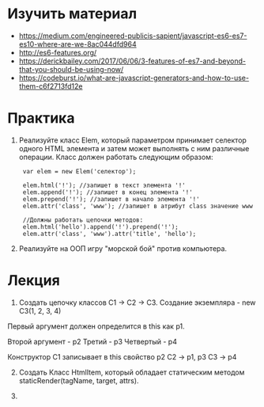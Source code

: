 # Изучить материал
+ https://medium.com/engineered-publicis-sapient/javascript-es6-es7-es10-where-are-we-8ac044dfd964
+ http://es6-features.org/
+ https://derickbailey.com/2017/06/06/3-features-of-es7-and-beyond-that-you-should-be-using-now/
+ https://codeburst.io/what-are-javascript-generators-and-how-to-use-them-c6f2713fd12e

# Практика

1) Реализуйте класс Elem, который параметром принимает селектор одного HTML элемента и затем может выполнять с ним различные операции. Класс должен работать следующим образом:

        var elem = new Elem('селектор');

        elem.html('!'); //запишет в текст элемента '!'
        elem.append('!'); //запишет в конец элемента '!'
        elem.prepend('!'); //запишет в начало элемента '!'
        elem.attr('class', 'www'); //запишет в атрибут class значение www

        //Должны работать цепочки методов:
        elem.html('hello').append('!').prepend('!');
        elem.attr('class', 'www').attr('title', 'hello');


2)  Реализуйте на ООП игру "морской бой" против компьютера.


# Лекция

1) Создать цепочку классов C1 -> C2 -> C3.
Создание экземпляра - new C3(1, 2, 3, 4)

Первый аргумент должен определится в this как p1.

Второй аргумент - p2
Третий - p3
Четвертый - p4

Конструктор C1 записывает в this свойство p2
С2 -> p1, p3
C3 -> p4

2) Создать Класс HtmlItem, который обладает статическим методом staticRender(tagName, target, attrs).

3)
